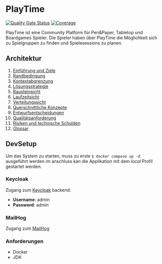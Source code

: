 # PlayTime

[![Quality Gate Status](https://sonarcloud.io/api/project_badges/measure?project=Skanky0815_playtime&metric=alert_status)](https://sonarcloud.io/summary/new_code?id=Skanky0815_playtime)
[![Coverage](https://sonarcloud.io/api/project_badges/measure?project=Skanky0815_playtime&metric=coverage)](https://sonarcloud.io/summary/new_code?id=Skanky0815_playtime)

PlayTime ist eine Community Platform für Pen&Paper, Tabletop und Boardgames Spieler. Die Spieler haben über PlayTime die
Möglichkeit sich zu Spielgruppen zu finden und Spielesessions zu planen.

## Architektur

1. [Einführung und Ziele](doku/1_Einfuehrung_Ziele.md)
2. [Randbedingung](doku/2_Randbedingung.md)
3. [Kontextabgrenzung](doku/3_Kontextabgrenzung.md)
4. [Lösungsstrategie](doku/4_Loesungsstrategie.md)
5. [Bausteinsicht](doku/5_Bausteinsicht.md)
6. [Laufzeitsicht](doku/6_Laufzeitsicht.md)
7. [Verteilungssicht](doku/7_Verteilungssicht.md)
8. [Querschnittliche Konzepte](doku/8_Querschnittliche_Konzepte.md)
9. [Entwurfsentscheidungen](doku/9_Entwurfsentscheidungen.md)
10. [Qualitätsanforderung](doku/10_Qualitaetsanforderung.md)
11. [Risiken und technische Schulden](doku/11_Risiken_technische_Schulden.md)
12. [Glossar](doku/12_Glossar.md)

## DevSetup

Um das System zu starten, muss zu erste `$ docker compose up -d` ausgeführt werden im anschluss kan die Applikation mit dem _local_ Profil gestartet werden. 


### Keycloak 
Zugang zum [Keycloak](http://localhost:8081/auth/admin/master/console) backend:
- **Username**: admin
- **Password**: admin

### MailHog
Zugang zum [MailHog](http://localhost:8025/#)

### Anforderungen

- Docker
- JDK